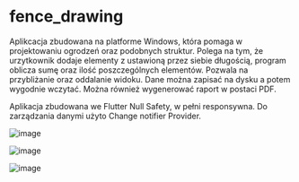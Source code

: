 # fence_drawing

Aplikcacja zbudowana na platforme Windows, która pomaga w projektowaniu ogrodzeń oraz podobnych struktur.
Polega na tym, że urzytkownik dodaje elementy z ustawioną przez siebie długością, program oblicza sumę oraz ilość poszczególnych elementów.
Pozwala na przybliżanie oraz oddalanie widoku.
Dane można zapisać na dysku a potem wygodnie wczytać. Można również wygenerować raport w postaci PDF.

Aplikacja zbudowana we Flutter Null Safety, w pełni responsywna. Do zarządzania danymi użyto Change notifier Provider.

![image](https://user-images.githubusercontent.com/68157494/135328466-ea0c2d8e-f43c-4e7a-8afe-efcc2a881dd4.png)

![image](https://user-images.githubusercontent.com/68157494/135328814-b5d00b64-23b4-479c-8bad-621d5103a61f.png)

![image](https://user-images.githubusercontent.com/68157494/135328887-bb9a1746-3f07-446a-9a28-1c87a89192f6.png)
